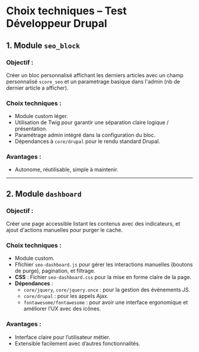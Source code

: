 # Choix techniques – Test Développeur Drupal

## 1. Module `seo_block`

### Objectif :
Créer un bloc personnalisé affichant les derniers articles avec un champ personnalisé `score_seo` et un parametrage basique dans l'admin (nb de dernier article a afficher).

### Choix techniques :
- Module custom léger.
- Utilisation de Twig pour garantir une séparation claire logique / présentation.
- Paramétrage admin intégré dans la configuration du bloc.
- Dépendances à `core/drupal` pour le rendu standard Drupal.

### Avantages :
- Autonome, réutilisable, simple à maintenir.

---

## 2. Module `dashboard`

### Objectif :
Créer une page accessible listant les contenus avec des indicateurs, et ajout d'actions manuelles pour purger le cache.

### Choix techniques :
- Module custom.
- Ffichier `seo-dashboard.js` pour gérer les interactions manuelles (boutons de purge), pagination, et filtrage.
- **CSS** : Fichier `seo-dashboard.css` pour la mise en forme claire de la page.
- **Dépendances** :
  - `core/jquery`, `core/jquery.once` : pour la gestion des événements JS.
  - `core/drupal` : pour les appels Ajax.
  - `fontawesome/fontawesome` : pour avoir une interface ergonomique et améliorer l’UX avec des icônes.

### Avantages :
- Interface claire pour l’utilisateur métier.
- Extensible facilement avec d’autres fonctionnalités.
